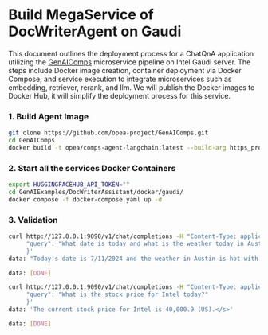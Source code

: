 # Build MegaService of DocWriterAgent on Gaudi

This document outlines the deployment process for a ChatQnA application utilizing the [GenAIComps](https://github.com/opea-project/GenAIComps.git) microservice pipeline on Intel Gaudi server. The steps include Docker image creation, container deployment via Docker Compose, and service execution to integrate microservices such as embedding, retriever, rerank, and llm. We will publish the Docker images to Docker Hub, it will simplify the deployment process for this service.

### 1. Build Agent Image

```bash
git clone https://github.com/opea-project/GenAIComps.git
cd GenAIComps
docker build -t opea/comps-agent-langchain:latest --build-arg https_proxy=$https_proxy --build-arg http_proxy=$http_proxy -f comps/agent/langchain/docker/Dockerfile .
```

### 2. Start all the services Docker Containers

```bash
export HUGGINGFACEHUB_API_TOKEN=""
cd GenAIExamples/DocWriterAssistant/docker/gaudi/
docker compose -f docker-compose.yaml up -d
```

### 3. Validation

```bash
curl http://127.0.0.1:9090/v1/chat/completions -H "Content-Type: application/json" -d '{
     "query": "What date is today and what is the weather today in Austin?"
     }'
data: "Today's date is 7/11/2024 and the weather in Austin is hot with a chance of thunderstorms in the afternoon.</s>"

data: [DONE]
```

```bash
curl http://127.0.0.1:9090/v1/chat/completions -H "Content-Type: application/json" -d '{
     "query": "What is the stock price for Intel today?"
     }'
data: 'The current stock price for Intel is 40,000.9 (US).</s>'

data: [DONE]

```